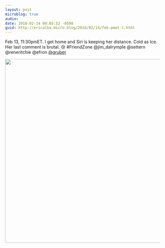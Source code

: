 ```yaml
---
layout: post
microblog: true
audio: 
date: 2018-02-14 00:05:52 -0500
guid: http://ericalba.micro.blog/2018/02/14/feb-pmet-i.html
---
```

Feb 13, 11:30pmET. I get home and Siri is keeping her distance. Cold as Ice. Her last comment is brutal. 😢 #FriendZone @jim_dalrymple @settern @reneritchie @efron [@gruber](https://micro.blog/gruber)

<img src="http://micro.ericalba.com/uploads/2018/cff2726015.jpg" width="600" height="600" />
